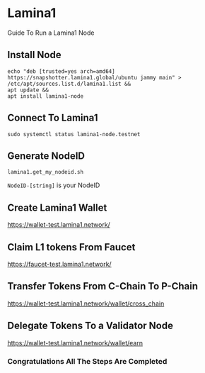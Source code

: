 # Lamina1
Guide To Run a Lamina1 Node

## Install Node
```
echo "deb [trusted=yes arch=amd64] https://snapshotter.lamina1.global/ubuntu jammy main" > /etc/apt/sources.list.d/lamina1.list && 
apt update && 
apt install lamina1-node
```

## Connect To Lamina1
```
sudo systemctl status lamina1-node.testnet
```
## Generate NodeID
```
lamina1.get_my_nodeid.sh
```
`NodeID-[string]` is your NodeID

## Create Lamina1 Wallet
https://wallet-test.lamina1.network/

## Claim L1 tokens From Faucet
https://faucet-test.lamina1.network/

## Transfer Tokens From C-Chain To P-Chain
https://wallet-test.lamina1.network/wallet/cross_chain

## Delegate Tokens To a Validator Node
https://wallet-test.lamina1.network/wallet/earn

### Congratulations All The Steps Are Completed


